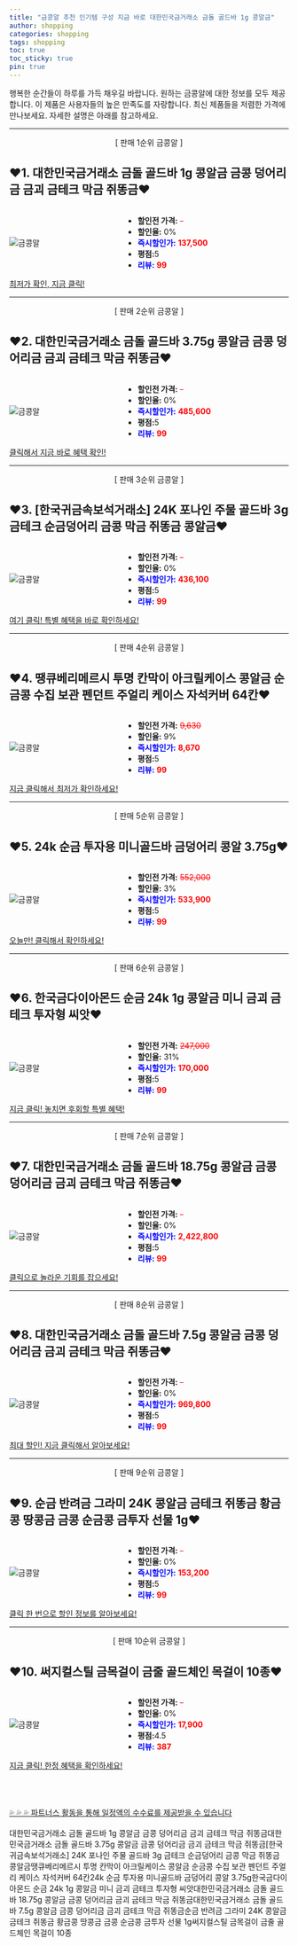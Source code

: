 ```yaml
---
title: "금콩알 추천 인기템 구성 지금 바로 대한민국금거래소 금돌 골드바 1g 콩알금"
author: shopping
categories: shopping
tags: shopping
toc: true
toc_sticky: true
pin: true
---
```

행복한 순간들이 하루를 가득 채우길 바랍니다. 원하는 금콩알에 대한 정보를 모두 제공합니다. 이 제품은 사용자들의 높은 만족도를 자랑합니다. 최신 제품들을 저렴한 가격에 만나보세요. 자세한 설명은 아래를 참고하세요.

---
<p class="toplist" style="margin: 0 auto; display: block; width: fit-content;">[ 판매 1순위 금콩알 ]</p>

<h2><strong>❤️1. 대한민국금거래소 금돌 골드바 1g 콩알금 금콩 덩어리금 금괴 금테크 막금 쥐똥금❤️</strong></h2>

<div style="display: flex; align-items: center;">
    <div style="flex: 0.4;">
        <img src="https://thumbnail10.coupangcdn.com/thumbnails/remote/230x230ex/image/vendor_inventory/77b6/9cb1ffd48b7a7c0d60e117598951da67ed685b6a7e60f67f49eddcf521b0.jpg" alt="금콩알" style="max-width: 100%;">
    </div>
    <div style="flex: 0.6; margin-left: 10px;">
        <ul>
            <li><strong>할인전 가격:</strong> <del style="color: red;">-</del></li>
            <li><strong>할인율:</strong> 0%</li>
            <li><span style='color:blue'><strong>즉시할인가:</strong></span> <span style='color:red'><strong>137,500</strong></span></li>
            <li><strong>평점:</strong>5</li>
            <li><span style='color:blue'><strong>리뷰:</strong></span> <span style='color:red'><strong>99</strong></span></li>
        </ul>
    </div>
</div>
<div class="center">
    <a href="https://selin100587001.github.io?lptag=AF9450613&subid=githubio&pageKey=8243173932&traceid=V0-153&itemId=23721911253&vendorItemId=90746742125" class="myButton">
        최저가 확인, 지금 클릭!
    </a>
</div>


---
<p class="toplist" style="margin: 0 auto; display: block; width: fit-content;">[ 판매 2순위 금콩알 ]</p>

<h2><strong>❤️2. 대한민국금거래소 금돌 골드바 3.75g 콩알금 금콩 덩어리금 금괴 금테크 막금 쥐똥금❤️</strong></h2>

<div style="display: flex; align-items: center;">
    <div style="flex: 0.4;">
        <img src="https://thumbnail6.coupangcdn.com/thumbnails/remote/230x230ex/image/vendor_inventory/b0f9/88f508ee7536ecdf21dd170cd3a8c85a32f665bedf88a6340ea3cf82df0f.jpg" alt="금콩알" style="max-width: 100%;">
    </div>
    <div style="flex: 0.6; margin-left: 10px;">
        <ul>
            <li><strong>할인전 가격:</strong> <del style="color: red;">-</del></li>
            <li><strong>할인율:</strong> 0%</li>
            <li><span style='color:blue'><strong>즉시할인가:</strong></span> <span style='color:red'><strong>485,600</strong></span></li>
            <li><strong>평점:</strong>5</li>
            <li><span style='color:blue'><strong>리뷰:</strong></span> <span style='color:red'><strong>99</strong></span></li>
        </ul>
    </div>
</div>
<div class="center">
    <a href="https://selin100587001.github.io?lptag=AF9450613&subid=githubio&pageKey=7800492046&traceid=V0-153&itemId=21124803333&vendorItemId=88186573662" class="myButton">
        클릭해서 지금 바로 혜택 확인!
    </a>
</div>


---
<p class="toplist" style="margin: 0 auto; display: block; width: fit-content;">[ 판매 3순위 금콩알 ]</p>

<h2><strong>❤️3. [한국귀금속보석거래소] 24K 포나인 주물 골드바 3g 금테크 순금덩어리 금콩 막금 쥐똥금 콩알금❤️</strong></h2>

<div style="display: flex; align-items: center;">
    <div style="flex: 0.4;">
        <img src="https://thumbnail6.coupangcdn.com/thumbnails/remote/230x230ex/image/vendor_inventory/c62b/6534b60f33a49a2c2e289fe3ba3cdc23f5ae3d7a2685207ef6af0914ecc0.jpg" alt="금콩알" style="max-width: 100%;">
    </div>
    <div style="flex: 0.6; margin-left: 10px;">
        <ul>
            <li><strong>할인전 가격:</strong> <del style="color: red;">-</del></li>
            <li><strong>할인율:</strong> 0%</li>
            <li><span style='color:blue'><strong>즉시할인가:</strong></span> <span style='color:red'><strong>436,100</strong></span></li>
            <li><strong>평점:</strong>5</li>
            <li><span style='color:blue'><strong>리뷰:</strong></span> <span style='color:red'><strong>99</strong></span></li>
        </ul>
    </div>
</div>
<div class="center">
    <a href="https://selin100587001.github.io?lptag=AF9450613&subid=githubio&pageKey=8206964190&traceid=V0-153&itemId=23544787841&vendorItemId=89533830036" class="myButton">
        여기 클릭! 특별 혜택을 바로 확인하세요!
    </a>
</div>


---
<p class="toplist" style="margin: 0 auto; display: block; width: fit-content;">[ 판매 4순위 금콩알 ]</p>

<h2><strong>❤️4. 땡큐베리메르시 투명 칸막이 아크릴케이스 콩알금 순금콩 수집 보관 펜던트 주얼리 케이스 자석커버 64칸❤️</strong></h2>

<div style="display: flex; align-items: center;">
    <div style="flex: 0.4;">
        <img src="https://thumbnail9.coupangcdn.com/thumbnails/remote/230x230ex/image/vendor_inventory/4e20/661c081abeb92cec8949d5397c326a1f8e21ea58ad0048cd26fb843d55c2.jpg" alt="금콩알" style="max-width: 100%;">
    </div>
    <div style="flex: 0.6; margin-left: 10px;">
        <ul>
            <li><strong>할인전 가격:</strong> <del style="color: red;">9,630</del></li>
            <li><strong>할인율:</strong> 9%</li>
            <li><span style='color:blue'><strong>즉시할인가:</strong></span> <span style='color:red'><strong>8,670</strong></span></li>
            <li><strong>평점:</strong>5</li>
            <li><span style='color:blue'><strong>리뷰:</strong></span> <span style='color:red'><strong>99</strong></span></li>
        </ul>
    </div>
</div>
<div class="center">
    <a href="https://selin100587001.github.io?lptag=AF9450613&subid=githubio&pageKey=8175477916&traceid=V0-153&itemId=23362639324&vendorItemId=90393038973" class="myButton">
        지금 클릭해서 최저가 확인하세요!
    </a>
</div>


---
<p class="toplist" style="margin: 0 auto; display: block; width: fit-content;">[ 판매 5순위 금콩알 ]</p>

<h2><strong>❤️5. 24k 순금 투자용 미니골드바 금덩어리 콩알 3.75g❤️</strong></h2>

<div style="display: flex; align-items: center;">
    <div style="flex: 0.4;">
        <img src="https://thumbnail6.coupangcdn.com/thumbnails/remote/230x230ex/image/vendor_inventory/7a85/c5333fff89da889e29adadd85e27f44c067fb42fda8aa044267a6c8d836e.jpg" alt="금콩알" style="max-width: 100%;">
    </div>
    <div style="flex: 0.6; margin-left: 10px;">
        <ul>
            <li><strong>할인전 가격:</strong> <del style="color: red;">552,000</del></li>
            <li><strong>할인율:</strong> 3%</li>
            <li><span style='color:blue'><strong>즉시할인가:</strong></span> <span style='color:red'><strong>533,900</strong></span></li>
            <li><strong>평점:</strong>5</li>
            <li><span style='color:blue'><strong>리뷰:</strong></span> <span style='color:red'><strong>99</strong></span></li>
        </ul>
    </div>
</div>
<div class="center">
    <a href="https://selin100587001.github.io?lptag=AF9450613&subid=githubio&pageKey=8089749114&traceid=V0-153&itemId=22844992376&vendorItemId=89879702761" class="myButton">
        오늘만! 클릭해서 확인하세요!
    </a>
</div>


---
<p class="toplist" style="margin: 0 auto; display: block; width: fit-content;">[ 판매 6순위 금콩알 ]</p>

<h2><strong>❤️6. 한국금다이아몬드 순금 24k 1g 콩알금 미니 금괴 금테크 투자형 씨앗❤️</strong></h2>

<div style="display: flex; align-items: center;">
    <div style="flex: 0.4;">
        <img src="https://thumbnail6.coupangcdn.com/thumbnails/remote/230x230ex/image/vendor_inventory/1c3f/be92646b600cbbf6830e302d670e26915c5077f327c51d861bedfffe6d76.jpg" alt="금콩알" style="max-width: 100%;">
    </div>
    <div style="flex: 0.6; margin-left: 10px;">
        <ul>
            <li><strong>할인전 가격:</strong> <del style="color: red;">247,000</del></li>
            <li><strong>할인율:</strong> 31%</li>
            <li><span style='color:blue'><strong>즉시할인가:</strong></span> <span style='color:red'><strong>170,000</strong></span></li>
            <li><strong>평점:</strong>5</li>
            <li><span style='color:blue'><strong>리뷰:</strong></span> <span style='color:red'><strong>99</strong></span></li>
        </ul>
    </div>
</div>
<div class="center">
    <a href="https://selin100587001.github.io?lptag=AF9450613&subid=githubio&pageKey=8205105598&traceid=V0-153&itemId=23532746100&vendorItemId=90559025356" class="myButton">
        지금 클릭! 놓치면 후회할 특별 혜택!
    </a>
</div>


---
<p class="toplist" style="margin: 0 auto; display: block; width: fit-content;">[ 판매 7순위 금콩알 ]</p>

<h2><strong>❤️7. 대한민국금거래소 금돌 골드바 18.75g 콩알금 금콩 덩어리금 금괴 금테크 막금 쥐똥금❤️</strong></h2>

<div style="display: flex; align-items: center;">
    <div style="flex: 0.4;">
        <img src="https://thumbnail6.coupangcdn.com/thumbnails/remote/230x230ex/image/vendor_inventory/b0f9/88f508ee7536ecdf21dd170cd3a8c85a32f665bedf88a6340ea3cf82df0f.jpg" alt="금콩알" style="max-width: 100%;">
    </div>
    <div style="flex: 0.6; margin-left: 10px;">
        <ul>
            <li><strong>할인전 가격:</strong> <del style="color: red;">-</del></li>
            <li><strong>할인율:</strong> 0%</li>
            <li><span style='color:blue'><strong>즉시할인가:</strong></span> <span style='color:red'><strong>2,422,800</strong></span></li>
            <li><strong>평점:</strong>5</li>
            <li><span style='color:blue'><strong>리뷰:</strong></span> <span style='color:red'><strong>99</strong></span></li>
        </ul>
    </div>
</div>
<div class="center">
    <a href="https://selin100587001.github.io?lptag=AF9450613&subid=githubio&pageKey=8243088647&traceid=V0-153&itemId=23721528471&vendorItemId=90746363916" class="myButton">
        클릭으로 놀라운 기회를 잡으세요!
    </a>
</div>


---
<p class="toplist" style="margin: 0 auto; display: block; width: fit-content;">[ 판매 8순위 금콩알 ]</p>

<h2><strong>❤️8. 대한민국금거래소 금돌 골드바 7.5g 콩알금 금콩 덩어리금 금괴 금테크 막금 쥐똥금❤️</strong></h2>

<div style="display: flex; align-items: center;">
    <div style="flex: 0.4;">
        <img src="https://thumbnail6.coupangcdn.com/thumbnails/remote/230x230ex/image/vendor_inventory/b0f9/88f508ee7536ecdf21dd170cd3a8c85a32f665bedf88a6340ea3cf82df0f.jpg" alt="금콩알" style="max-width: 100%;">
    </div>
    <div style="flex: 0.6; margin-left: 10px;">
        <ul>
            <li><strong>할인전 가격:</strong> <del style="color: red;">-</del></li>
            <li><strong>할인율:</strong> 0%</li>
            <li><span style='color:blue'><strong>즉시할인가:</strong></span> <span style='color:red'><strong>969,800</strong></span></li>
            <li><strong>평점:</strong>5</li>
            <li><span style='color:blue'><strong>리뷰:</strong></span> <span style='color:red'><strong>99</strong></span></li>
        </ul>
    </div>
</div>
<div class="center">
    <a href="https://selin100587001.github.io?lptag=AF9450613&subid=githubio&pageKey=7800492009&traceid=V0-153&itemId=21124803166&vendorItemId=88186573534" class="myButton">
        최대 할인! 지금 클릭해서 알아보세요!
    </a>
</div>


---
<p class="toplist" style="margin: 0 auto; display: block; width: fit-content;">[ 판매 9순위 금콩알 ]</p>

<h2><strong>❤️9. 순금 반려금 그라미 24K 콩알금 금테크 쥐똥금 황금콩 땅콩금 금콩 순금콩 금투자 선물 1g❤️</strong></h2>

<div style="display: flex; align-items: center;">
    <div style="flex: 0.4;">
        <img src="https://thumbnail6.coupangcdn.com/thumbnails/remote/230x230ex/image/vendor_inventory/7700/4ce130402784835432e4bc1a05b7699b32da595c0a13a838103167193381.jpg" alt="금콩알" style="max-width: 100%;">
    </div>
    <div style="flex: 0.6; margin-left: 10px;">
        <ul>
            <li><strong>할인전 가격:</strong> <del style="color: red;">-</del></li>
            <li><strong>할인율:</strong> 0%</li>
            <li><span style='color:blue'><strong>즉시할인가:</strong></span> <span style='color:red'><strong>153,200</strong></span></li>
            <li><strong>평점:</strong>5</li>
            <li><span style='color:blue'><strong>리뷰:</strong></span> <span style='color:red'><strong>99</strong></span></li>
        </ul>
    </div>
</div>
<div class="center">
    <a href="https://selin100587001.github.io?lptag=AF9450613&subid=githubio&pageKey=8247663444&traceid=V0-153&itemId=23740282591&vendorItemId=90764898328" class="myButton">
        클릭 한 번으로 할인 정보를 알아보세요!
    </a>
</div>


---
<p class="toplist" style="margin: 0 auto; display: block; width: fit-content;">[ 판매 10순위 금콩알 ]</p>

<h2><strong>❤️10. 써지컬스틸 금목걸이 금줄 골드체인 목걸이 10종❤️</strong></h2>

<div style="display: flex; align-items: center;">
    <div style="flex: 0.4;">
        <img src="https://thumbnail10.coupangcdn.com/thumbnails/remote/230x230ex/image/vendor_inventory/de84/9a9afa577dff639530a1adbadd79f4af85155426427338700bce139c8547.jpg" alt="금콩알" style="max-width: 100%;">
    </div>
    <div style="flex: 0.6; margin-left: 10px;">
        <ul>
            <li><strong>할인전 가격:</strong> <del style="color: red;">-</del></li>
            <li><strong>할인율:</strong> 0%</li>
            <li><span style='color:blue'><strong>즉시할인가:</strong></span> <span style='color:red'><strong>17,900</strong></span></li>
            <li><strong>평점:</strong>4.5</li>
            <li><span style='color:blue'><strong>리뷰:</strong></span> <span style='color:red'><strong>387</strong></span></li>
        </ul>
    </div>
</div>
<div class="center">
    <a href="https://selin100587001.github.io?lptag=AF9450613&subid=githubio&pageKey=6053958814&traceid=V0-153&itemId=11105059574&vendorItemId=78384295695" class="myButton">
        지금 클릭! 한정 혜택을 확인하세요!
    </a>
</div>

<br><br><br>[💦 💦 💦 파트너스 활동을 통해 일정액의 수수료를 제공받을 수 있습니다](https://link.coupang.com/a/bcpT2c)<br><br>대한민국금거래소 금돌 골드바 1g 콩알금 금콩 덩어리금 금괴 금테크 막금 쥐똥금대한민국금거래소 금돌 골드바 3.75g 콩알금 금콩 덩어리금 금괴 금테크 막금 쥐똥금[한국귀금속보석거래소] 24K 포나인 주물 골드바 3g 금테크 순금덩어리 금콩 막금 쥐똥금 콩알금땡큐베리메르시 투명 칸막이 아크릴케이스 콩알금 순금콩 수집 보관 펜던트 주얼리 케이스 자석커버 64칸24k 순금 투자용 미니골드바 금덩어리 콩알 3.75g한국금다이아몬드 순금 24k 1g 콩알금 미니 금괴 금테크 투자형 씨앗대한민국금거래소 금돌 골드바 18.75g 콩알금 금콩 덩어리금 금괴 금테크 막금 쥐똥금대한민국금거래소 금돌 골드바 7.5g 콩알금 금콩 덩어리금 금괴 금테크 막금 쥐똥금순금 반려금 그라미 24K 콩알금 금테크 쥐똥금 황금콩 땅콩금 금콩 순금콩 금투자 선물 1g써지컬스틸 금목걸이 금줄 골드체인 목걸이 10종
